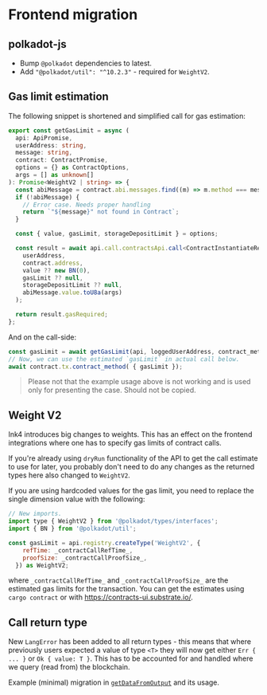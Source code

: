 # Frontend migration

## polkadot-js 

* Bump `@polkadot` dependencies to latest.
* Add `"@polkadot/util": "^10.2.3"` - required for `WeightV2`.

## Gas limit estimation

The following snippet is shortened and simplified call for gas estimation:
```typescript
export const getGasLimit = async (
  api: ApiPromise,
  userAddress: string,
  message: string,
  contract: ContractPromise,
  options = {} as ContractOptions,
  args = [] as unknown[]
): Promise<WeightV2 | string> => {
  const abiMessage = contract.abi.messages.find((m) => m.method === message);
  if (!abiMessage) { 
    // Error case. Needs proper handling
    return `"${message}" not found in Contract`;
  }

  const { value, gasLimit, storageDepositLimit } = options;

  const result = await api.call.contractsApi.call<ContractInstantiateResult>(
    userAddress,
    contract.address,
    value ?? new BN(0),
    gasLimit ?? null,
    storageDepositLimit ?? null,
    abiMessage.value.toU8a(args)
  );

  return result.gasRequired;
};
```

And on the call-side:
```typescript
const gasLimit = await getGasLimit(api, loggedUserAddress, contract_method, contract, options, args);
// Now, we can use the estimated `gasLimit` in actual call below.
await contract.tx.contract_method( { gasLimit });
```

> Please not that the example usage above is not working and is used only for presenting the case. Should not be copied.

## Weight V2

Ink4 introduces big changes to weights. This has an effect on the frontend integrations where one has to specify gas limits of contract calls.

If you're already using `dryRun` functionality of the API to get the call estimate to use for later, you probably don't need to do any changes as the returned types here also changed to `WeightV2`.

If you are using hardcoded values for the gas limit, you need to replace the single dimension value with the following:
```javascript
// New imports.
import type { WeightV2 } from '@polkadot/types/interfaces';
import { BN } from '@polkadot/util';

const gasLimit = api.registry.createType('WeightV2', {
    refTime: _contractCallRefTime_,
    proofSize: _contractCallProofSize_,
  }) as WeightV2;
```
where `_contractCallRefTime_` and `_contractCallProofSize_` are the estimated gas limits for the transaction. You can get the estimates using `cargo contract` or with https://contracts-ui.substrate.io/.


## Call return type

New `LangError` has been added to all return types - this means that where previously users expected a value of type `<T>` they will now get either `Err { ... }` or `Ok { value: T }`. This has to be accounted for and handled where we query (read from) the blockchain.

Example (minimal) migration in [`getDataFromOutput`](https://github.com/Cardinal-Cryptography/bulletin-board-example/blob/ink4/frontend/src/utils/getDataFromOutput.ts#L3) and its usage.
